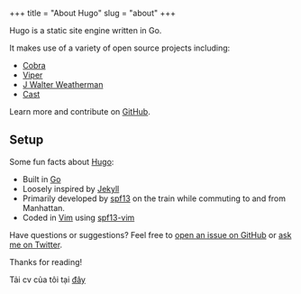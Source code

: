 +++
title = "About Hugo"
slug = "about"
+++

Hugo is a static site engine written in Go.

It makes use of a variety of open source projects including:

- [Cobra](https://github.com/spf13/cobra)
- [Viper](https://github.com/spf13/viper)
- [J Walter Weatherman](https://github.com/spf13/jWalterWeatherman)
- [Cast](https://github.com/spf13/cast)

Learn more and contribute on [GitHub](https://github.com/spf13).

## Setup

Some fun facts about [Hugo](http://gohugo.io/):

- Built in [Go](http://golang.org/)
- Loosely inspired by [Jekyll](http://jekyllrb.com/)
- Primarily developed by [spf13](http://spf13.com/) on the train while commuting to and from Manhattan.
- Coded in [Vim](http://vim.org) using [spf13-vim](http://vim.spf13.com/)

Have questions or suggestions? Feel free to [open an issue on GitHub](https://github.com/spf13/hugo/issues/new) or [ask me on Twitter](https://twitter.com/spf13).

Thanks for reading!

Tải cv của tôi tại [đây](/cv/miti99.pdf)
